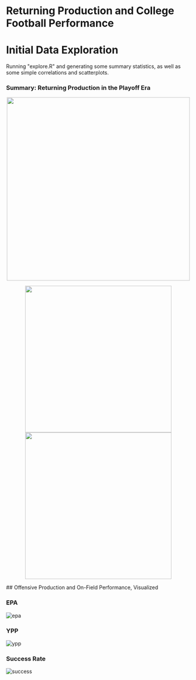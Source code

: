 # Returning Production and College Football Performance

# Initial Data Exploration
Running "explore.R" and generating some summary statistics, as well as some simple correlations and scatterplots. 

### Summary: Returning Production in the Playoff Era
<p align = "center">
<img src="https://raw.githubusercontent.com/spfleming/cfb_returningproduction/master/graphs/rp_summary.png"  width = "500" />
</p>

<p align = "center">
  <img src="https://raw.githubusercontent.com/spfleming/cfb_returningproduction/master/graphs/rp_topten.png" width = "400" />
  <img src="https://raw.githubusercontent.com/spfleming/cfb_returningproduction/master/graphs/rp_btmten.png" width="400" /> 
</p>
## Offensive Production and On-Field Performance, Visualized

### EPA
![epa](https://raw.githubusercontent.com/spfleming/cfb_returningproduction/master/graphs/offense_rp_epa.png)

### YPP
![ypp](https://raw.githubusercontent.com/spfleming/cfb_returningproduction/master/graphs/offense_rp_ypp.png)

### Success Rate
![success](https://raw.githubusercontent.com/spfleming/cfb_returningproduction/master/graphs/offense_rp_sr.png)
